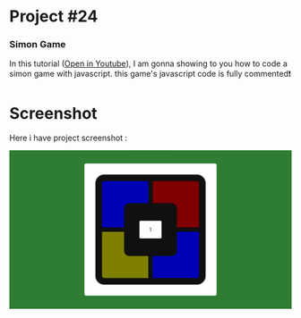 # Project #24

### Simon Game
In this tutorial ([Open in Youtube](https://youtu.be/8g5nz_6kZW0)),  I am gonna showing to you how to code a simon game with javascript. this game's javascript code is fully commented❗️

# Screenshot
Here i have project screenshot :

![screenshot](result.png)
